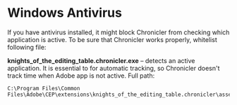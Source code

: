 # Windows Antivirus

If you have antivirus installed, it might block Chronicler from checking which application is active. To be sure that Chronicler works properly, whitelist following file:

**knights\_of\_the\_editing\_table.chronicler.exe** – detects an active application. It is essential to for automatic tracking, so Chronicler doesn't track time when Adobe app is not active. Full path:

```
C:\Program Files\Common Files\Adobe\CEP\extensions\knights_of_the_editing_table.chronicler\assets\exec\win\knights_of_the_editing_table.chronicler.exe
```
